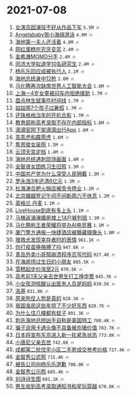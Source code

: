 # 2021-07-08

1. [女演员因演技不好从作品下车](https://s.weibo.com/weibo?q=%23%E5%A5%B3%E6%BC%94%E5%91%98%E5%9B%A0%E6%BC%94%E6%8A%80%E4%B8%8D%E5%A5%BD%E4%BB%8E%E4%BD%9C%E5%93%81%E4%B8%8B%E8%BD%A6%23&Refer=top) `5.5M 🔥`
1. [Angelababy带小海绵游泳](https://s.weibo.com/weibo?q=%23Angelababy%E5%B8%A6%E5%B0%8F%E6%B5%B7%E7%BB%B5%E6%B8%B8%E6%B3%B3%23&Refer=top) `4.0M 🔥`
1. [海地第一夫人还活着](https://s.weibo.com/weibo?q=%23%E6%B5%B7%E5%9C%B0%E7%AC%AC%E4%B8%80%E5%A4%AB%E4%BA%BA%E8%BF%98%E6%B4%BB%E7%9D%80%23&Refer=top) `4.0M 🔥`
1. [网红蛋糕吃完牙变蓝](https://s.weibo.com/weibo?q=%23%E7%BD%91%E7%BA%A2%E8%9B%8B%E7%B3%95%E5%90%83%E5%AE%8C%E7%89%99%E5%8F%98%E8%93%9D%23&Refer=top) `2.4M 🔥`
1. [金希澈MOMO分手](https://s.weibo.com/weibo?q=%23%E9%87%91%E5%B8%8C%E6%BE%88MOMO%E5%88%86%E6%89%8B%23&Refer=top) `2.4M 🔥`
1. [同济大学拟退学10名研究生](https://s.weibo.com/weibo?q=%23%E5%90%8C%E6%B5%8E%E5%A4%A7%E5%AD%A6%E6%8B%9F%E9%80%80%E5%AD%A610%E5%90%8D%E7%A0%94%E7%A9%B6%E7%94%9F%23&Refer=top) `2.4M 🔥`
1. [杨乐乐回应成被执行人](https://s.weibo.com/weibo?q=%23%E6%9D%A8%E4%B9%90%E4%B9%90%E5%9B%9E%E5%BA%94%E6%88%90%E8%A2%AB%E6%89%A7%E8%A1%8C%E4%BA%BA%23&Refer=top) `2.1M 🔥`
1. [海地总统身中12枪](https://s.weibo.com/weibo?q=%23%E6%B5%B7%E5%9C%B0%E6%80%BB%E7%BB%9F%E8%BA%AB%E4%B8%AD12%E6%9E%AA%23&Refer=top) `2.0M 🔥`
1. [马化腾再次缺席世界人工智能大会](https://s.weibo.com/weibo?q=%23%E9%A9%AC%E5%8C%96%E8%85%BE%E5%86%8D%E6%AC%A1%E7%BC%BA%E5%B8%AD%E4%B8%96%E7%95%8C%E4%BA%BA%E5%B7%A5%E6%99%BA%E8%83%BD%E5%A4%A7%E4%BC%9A%23&Refer=top) `1.8M 🔥`
1. [上海一4岁女童被闷车内拒绝援助](https://s.weibo.com/weibo?q=%23%E4%B8%8A%E6%B5%B7%E4%B8%804%E5%B2%81%E5%A5%B3%E7%AB%A5%E8%A2%AB%E9%97%B7%E8%BD%A6%E5%86%85%E6%8B%92%E7%BB%9D%E6%8F%B4%E5%8A%A9%23&Refer=top) `1.7M 🔥`
1. [盘点林生斌事件时间线](https://s.weibo.com/weibo?q=%23%E7%9B%98%E7%82%B9%E6%9E%97%E7%94%9F%E6%96%8C%E4%BA%8B%E4%BB%B6%E6%97%B6%E9%97%B4%E7%BA%BF%23&Refer=top) `1.7M 🔥`
1. [姑姑带7个孩子过暑假](https://s.weibo.com/weibo?q=%23%E5%A7%91%E5%A7%91%E5%B8%A67%E4%B8%AA%E5%AD%A9%E5%AD%90%E8%BF%87%E6%9A%91%E5%81%87%23&Refer=top) `1.7M 🔥`
1. [还珠格格当年的开机合影](https://s.weibo.com/weibo?q=%23%E8%BF%98%E7%8F%A0%E6%A0%BC%E6%A0%BC%E5%BD%93%E5%B9%B4%E7%9A%84%E5%BC%80%E6%9C%BA%E5%90%88%E5%BD%B1%23&Refer=top) `1.7M 🔥`
1. [教育部称高考录取不存在内部指标](https://s.weibo.com/weibo?q=%23%E6%95%99%E8%82%B2%E9%83%A8%E7%A7%B0%E9%AB%98%E8%80%83%E5%BD%95%E5%8F%96%E4%B8%8D%E5%AD%98%E5%9C%A8%E5%86%85%E9%83%A8%E6%8C%87%E6%A0%87%23&Refer=top) `1.6M 🔥`
1. [滴滴官网下架滴滴出行App](https://s.weibo.com/weibo?q=%23%E6%BB%B4%E6%BB%B4%E5%AE%98%E7%BD%91%E4%B8%8B%E6%9E%B6%E6%BB%B4%E6%BB%B4%E5%87%BA%E8%A1%8CApp%23&Refer=top) `1.6M 🔥`
1. [乖乖虎和霹雳虎](https://s.weibo.com/weibo?q=%23%E4%B9%96%E4%B9%96%E8%99%8E%E5%92%8C%E9%9C%B9%E9%9B%B3%E8%99%8E%23&Refer=top) `1.6M 🔥`
1. [焦恩俊女装照](https://s.weibo.com/weibo?q=%23%E7%84%A6%E6%81%A9%E4%BF%8A%E5%A5%B3%E8%A3%85%E7%85%A7%23&Refer=top) `1.5M 🔥`
1. [云顶天宫定档](https://s.weibo.com/weibo?q=%23%E4%BA%91%E9%A1%B6%E5%A4%A9%E5%AE%AB%E5%AE%9A%E6%A1%A3%23&Refer=top) `1.4M 🔥`
1. [海地总统遇刺现场画面](https://s.weibo.com/weibo?q=%E6%B5%B7%E5%9C%B0%E6%80%BB%E7%BB%9F%E9%81%87%E5%88%BA%E7%8E%B0%E5%9C%BA%E7%94%BB%E9%9D%A2&Refer=top) `1.4M 🔥`
1. [全智贤女团练习生旧照](https://s.weibo.com/weibo?q=%23%E5%85%A8%E6%99%BA%E8%B4%A4%E5%A5%B3%E5%9B%A2%E7%BB%83%E4%B9%A0%E7%94%9F%E6%97%A7%E7%85%A7%23&Refer=top) `1.3M 🔥`
1. [中国共产党为什么深受人民拥戴](https://s.weibo.com/weibo?q=%23%E4%B8%AD%E5%9B%BD%E5%85%B1%E4%BA%A7%E5%85%9A%E4%B8%BA%E4%BB%80%E4%B9%88%E6%B7%B1%E5%8F%97%E4%BA%BA%E6%B0%91%E6%8B%A5%E6%88%B4%23&Refer=top) `1.3M 🔥`
1. [罗永浩3年还清6亿元](https://s.weibo.com/weibo?q=%23%E7%BD%97%E6%B0%B8%E6%B5%A93%E5%B9%B4%E8%BF%98%E6%B8%856%E4%BA%BF%E5%85%83%23&Refer=top) `1.3M 🔥`
1. [杜海涛合肥火锅店被责令停业](https://s.weibo.com/weibo?q=%23%E6%9D%9C%E6%B5%B7%E6%B6%9B%E5%90%88%E8%82%A5%E7%81%AB%E9%94%85%E5%BA%97%E8%A2%AB%E8%B4%A3%E4%BB%A4%E5%81%9C%E4%B8%9A%23&Refer=top) `1.2M 🔥`
1. [北京婚姻登记午间不间断周六不休息](https://s.weibo.com/weibo?q=%23%E5%8C%97%E4%BA%AC%E5%A9%9A%E5%A7%BB%E7%99%BB%E8%AE%B0%E5%8D%88%E9%97%B4%E4%B8%8D%E9%97%B4%E6%96%AD%E5%91%A8%E5%85%AD%E4%B8%8D%E4%BC%91%E6%81%AF%23&Refer=top) `1.2M 🔥`
1. [英格兰 丹麦](https://s.weibo.com/weibo?q=%E8%8B%B1%E6%A0%BC%E5%85%B0%20%E4%B8%B9%E9%BA%A6&Refer=top) `1.1M 🔥`
1. [LiveHouse到底有多上头](https://s.weibo.com/weibo?q=%23LiveHouse%E5%88%B0%E5%BA%95%E6%9C%89%E5%A4%9A%E4%B8%8A%E5%A4%B4%23&Refer=top) `1.1M 🔥`
1. [马桶返涌淹婚房楼上14户被判赔](https://s.weibo.com/weibo?q=%23%E9%A9%AC%E6%A1%B6%E8%BF%94%E6%B6%8C%E6%B7%B9%E5%A9%9A%E6%88%BF%E6%A5%BC%E4%B8%8A14%E6%88%B7%E8%A2%AB%E5%88%A4%E8%B5%94%23&Refer=top) `1.1M 🔥`
1. [马化腾称王者荣耀将举办AI电竞赛](https://s.weibo.com/weibo?q=%23%E9%A9%AC%E5%8C%96%E8%85%BE%E7%A7%B0%E7%8E%8B%E8%80%85%E8%8D%A3%E8%80%80%E5%B0%86%E4%B8%BE%E5%8A%9EAI%E7%94%B5%E7%AB%9E%E8%B5%9B%23&Refer=top) `1.1M 🔥`
1. [厦门警方通报一快捷酒店被曝藏摄像头](https://s.weibo.com/weibo?q=%23%E5%8E%A6%E9%97%A8%E8%AD%A6%E6%96%B9%E9%80%9A%E6%8A%A5%E4%B8%80%E5%BF%AB%E6%8D%B7%E9%85%92%E5%BA%97%E8%A2%AB%E6%9B%9D%E8%97%8F%E6%91%84%E5%83%8F%E5%A4%B4%23&Refer=top) `1.0M 🔥`
1. [搜救犬发现幸存者时的表情](https://s.weibo.com/weibo?q=%23%E6%90%9C%E6%95%91%E7%8A%AC%E5%8F%91%E7%8E%B0%E5%B9%B8%E5%AD%98%E8%80%85%E6%97%B6%E7%9A%84%E8%A1%A8%E6%83%85%23&Refer=top) `961.1K 🔥`
1. [你打疫苗换胳膊了吗](https://s.weibo.com/weibo?q=%23%E4%BD%A0%E6%89%93%E7%96%AB%E8%8B%97%E6%8D%A2%E8%83%B3%E8%86%8A%E4%BA%86%E5%90%97%23&Refer=top) `947.6K 🔥`
1. [青岛外卖小哥帮崩溃程序员写代码](https://s.weibo.com/weibo?q=%23%E9%9D%92%E5%B2%9B%E5%A4%96%E5%8D%96%E5%B0%8F%E5%93%A5%E5%B8%AE%E5%B4%A9%E6%BA%83%E7%A8%8B%E5%BA%8F%E5%91%98%E5%86%99%E4%BB%A3%E7%A0%81%23&Refer=top) `927.4K 🔥`
1. [在海底捞过生日的小朋友](https://s.weibo.com/weibo?q=%23%E5%9C%A8%E6%B5%B7%E5%BA%95%E6%8D%9E%E8%BF%87%E7%94%9F%E6%97%A5%E7%9A%84%E5%B0%8F%E6%9C%8B%E5%8F%8B%23&Refer=top) `885.5K 🔥`
1. [雪糕起步价涨至2元](https://s.weibo.com/weibo?q=%23%E9%9B%AA%E7%B3%95%E8%B5%B7%E6%AD%A5%E4%BB%B7%E6%B6%A8%E8%87%B32%E5%85%83%23&Refer=top) `870.5K 🔥`
1. [高考前1天父亲去世男生打工挣学费](https://s.weibo.com/weibo?q=%23%E9%AB%98%E8%80%83%E5%89%8D1%E5%A4%A9%E7%88%B6%E4%BA%B2%E5%8E%BB%E4%B8%96%E7%94%B7%E7%94%9F%E6%89%93%E5%B7%A5%E6%8C%A3%E5%AD%A6%E8%B4%B9%23&Refer=top) `845.7K 🔥`
1. [小女孩测核酸认出医务人员是妈妈](https://s.weibo.com/weibo?q=%23%E5%B0%8F%E5%A5%B3%E5%AD%A9%E6%B5%8B%E6%A0%B8%E9%85%B8%E8%AE%A4%E5%87%BA%E5%8C%BB%E5%8A%A1%E4%BA%BA%E5%91%98%E6%98%AF%E5%A6%88%E5%A6%88%23&Refer=top) `839.5K 🔥`
1. [洛基](https://s.weibo.com/weibo?q=%E6%B4%9B%E5%9F%BA&Refer=top) `831.8K 🔥`
1. [原来狗仗人势是真的](https://s.weibo.com/weibo?q=%23%E5%8E%9F%E6%9D%A5%E7%8B%97%E4%BB%97%E4%BA%BA%E5%8A%BF%E6%98%AF%E7%9C%9F%E7%9A%84%23&Refer=top) `828.3K 🔥`
1. [我国渔民这些年捞了不少好东西](https://s.weibo.com/weibo?q=%23%E6%88%91%E5%9B%BD%E6%B8%94%E6%B0%91%E8%BF%99%E4%BA%9B%E5%B9%B4%E6%8D%9E%E4%BA%86%E4%B8%8D%E5%B0%91%E5%A5%BD%E4%B8%9C%E8%A5%BF%23&Refer=top) `820.7K 🔥`
1. [为什么住几楼都有蚊子](https://s.weibo.com/weibo?q=%23%E4%B8%BA%E4%BB%80%E4%B9%88%E4%BD%8F%E5%87%A0%E6%A5%BC%E9%83%BD%E6%9C%89%E8%9A%8A%E5%AD%90%23&Refer=top) `801.3K 🔥`
1. [刺杀海地总统凶手自称是美国特工](https://s.weibo.com/weibo?q=%23%E5%88%BA%E6%9D%80%E6%B5%B7%E5%9C%B0%E6%80%BB%E7%BB%9F%E5%87%B6%E6%89%8B%E8%87%AA%E7%A7%B0%E6%98%AF%E7%BE%8E%E5%9B%BD%E7%89%B9%E5%B7%A5%23&Refer=top) `788.4K 🔥`
1. [骗子说用卡通头像不具备被杀猪价值](https://s.weibo.com/weibo?q=%23%E9%AA%97%E5%AD%90%E8%AF%B4%E7%94%A8%E5%8D%A1%E9%80%9A%E5%A4%B4%E5%83%8F%E4%B8%8D%E5%85%B7%E5%A4%87%E8%A2%AB%E6%9D%80%E7%8C%AA%E4%BB%B7%E5%80%BC%23&Refer=top) `783.7K 🔥`
1. [日本将宣布东京进入新一轮紧急状态](https://s.weibo.com/weibo?q=%23%E6%97%A5%E6%9C%AC%E5%B0%86%E5%AE%A3%E5%B8%83%E4%B8%9C%E4%BA%AC%E8%BF%9B%E5%85%A5%E6%96%B0%E4%B8%80%E8%BD%AE%E7%B4%A7%E6%80%A5%E7%8A%B6%E6%80%81%23&Refer=top) `773.0K 🔥`
1. [小唐尼父亲去世](https://s.weibo.com/weibo?q=%23%E5%B0%8F%E5%94%90%E5%B0%BC%E7%88%B6%E4%BA%B2%E5%8E%BB%E4%B8%96%23&Refer=top) `742.6K 🔥`
1. [成都第二批住宅小区二手房成交参考价格](https://s.weibo.com/weibo?q=%23%E6%88%90%E9%83%BD%E7%AC%AC%E4%BA%8C%E6%89%B9%E4%BD%8F%E5%AE%85%E5%B0%8F%E5%8C%BA%E4%BA%8C%E6%89%8B%E6%88%BF%E6%88%90%E4%BA%A4%E5%8F%82%E8%80%83%E4%BB%B7%E6%A0%BC%23&Refer=top) `727.4K 🔥`
1. [金智秀公式照](https://s.weibo.com/weibo?q=%23%E9%87%91%E6%99%BA%E7%A7%80%E5%85%AC%E5%BC%8F%E7%85%A7%23&Refer=top) `715.4K 🔥`
1. [被告公司向杨乐乐道歉](https://s.weibo.com/weibo?q=%23%E8%A2%AB%E5%91%8A%E5%85%AC%E5%8F%B8%E5%90%91%E6%9D%A8%E4%B9%90%E4%B9%90%E9%81%93%E6%AD%89%23&Refer=top) `708.0K 🔥`
1. [金智秀公示照](https://s.weibo.com/weibo?q=%23%E9%87%91%E6%99%BA%E7%A7%80%E5%85%AC%E7%A4%BA%E7%85%A7%23&Refer=top) `685.4K 🔥`
1. [刘诗诗生图](https://s.weibo.com/weibo?q=%23%E5%88%98%E8%AF%97%E8%AF%97%E7%94%9F%E5%9B%BE%23&Refer=top) `681.1K 🔥`
1. [男生收到高考录取通知书和星际穿越](https://s.weibo.com/weibo?q=%23%E7%94%B7%E7%94%9F%E6%94%B6%E5%88%B0%E9%AB%98%E8%80%83%E5%BD%95%E5%8F%96%E9%80%9A%E7%9F%A5%E4%B9%A6%E5%92%8C%E6%98%9F%E9%99%85%E7%A9%BF%E8%B6%8A%23&Refer=top) `678.8K 🔥`
